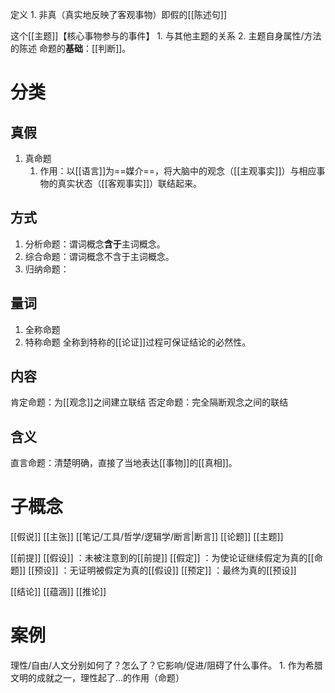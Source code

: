 定义
	1. 非真（真实地反映了客观事物）即假的[[陈述句]]

这个[[主题]]【核心事物参与的事件】
	1. 与其他主题的关系
	2. 主题自身属性/方法的陈述
命题的**基础**：[[判断]]。

# 分类
## 真假
1. 真命题
	1. 作用：以[[语言]]为==媒介==，将大脑中的观念（[[主观事实]]）与相应事物的真实状态（[[客观事实]]）联结起来。
## 方式
1. 分析命题：谓词概念**含于**主词概念。
2. 综合命题：谓词概念不含于主词概念。
3. 归纳命题：
## 量词
1. 全称命题
2. 特称命题
全称到特称的[[论证]]过程可保证结论的必然性。
## 内容
肯定命题：为[[观念]]之间建立联结
否定命题：完全隔断观念之间的联结
## 含义
直言命题：清楚明确，直接了当地表达[[事物]]的[[真相]]。
# 子概念
[[假说]] 
[[主张]] 
[[笔记/工具/哲学/逻辑学/断言|断言]] 
[[论题]] 
[[主题]] 

[[前提]] 
[[假设]] ：未被注意到的[[前提]] 
[[假定]] ：为使论证继续假定为真的[[命题]] 
[[预设]] ：无证明被假定为真的[[假设]] 
[[预定]] ：最终为真的[[预设]] 

[[结论]] 
[[蕴涵]] 
[[推论]] 
# 案例
理性/自由/人文分别如何了？怎么了？它影响/促进/阻碍了什么事件。
	1. 作为希腊文明的成就之一，理性起了...的作用（命题）
